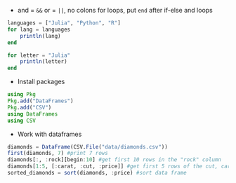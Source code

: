 - and = `&&` or = `||`, no colons for loops, put `end` after if-else and loops
```julia
languages = ["Julia", "Python", "R"]
for lang = languages 
	println(lang)
end

for letter = "Julia" 
	println(letter) 
end
```
- Install packages
```julia
using Pkg 
Pkg.add("DataFrames") 
Pkg.add("CSV")
using DataFrames 
using CSV
```
- Work with dataframes
```julia
diamonds = DataFrame(CSV.File("data/diamonds.csv"))
first(diamonds, 7) #print 7 rows
diamonds[:, :rock][begin:10] #get first 10 rows in the "rock" column
diamonds[1:5, [:carat, :cut, :price]] #get first 5 rows of the cut, carat, price column
sorted_diamonds = sort(diamonds, :price) #sort data frame
```